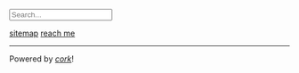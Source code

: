 

<input type="text" id="sB" placeholder="Search..."><div id="sR"></div><script src="/s.js"></script>
[sitemap](/) [reach me](/blog/me/reach)

<hr>

Powered by [_cork_](/guide/cs/webdev/cork)! 
